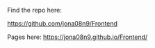 Find the repo here:

https://github.com/jona08n9/Frontend

Pages here:
https://jona08n9.github.io/Frontend/
